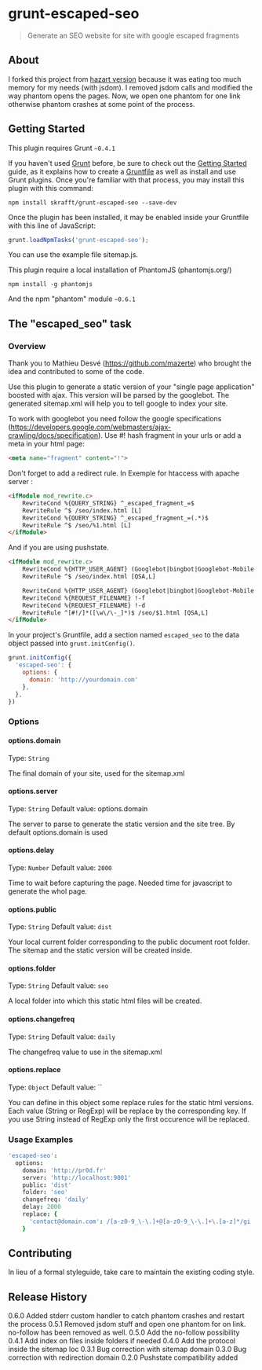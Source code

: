 # grunt-escaped-seo

> Generate an SEO website for site with google escaped fragments

## About

I forked this project from [hazart version](https://github.com/hazart/grunt-escaped-seo) because it was eating too much memory for my needs (with jsdom). I removed jsdom calls and modified the way phantom opens the pages. Now, we open one phantom for one link otherwise phantom crashes at some point of the process.

## Getting Started
This plugin requires Grunt `~0.4.1`

If you haven't used [Grunt](http://gruntjs.com/) before, be sure to check out the [Getting Started](http://gruntjs.com/getting-started) guide, as it explains how to create a [Gruntfile](http://gruntjs.com/sample-gruntfile) as well as install and use Grunt plugins. Once you're familiar with that process, you may install this plugin with this command:

```shell
npm install skrafft/grunt-escaped-seo --save-dev
```

Once the plugin has been installed, it may be enabled inside your Gruntfile with this line of JavaScript:

```js
grunt.loadNpmTasks('grunt-escaped-seo');
```

You can use the example file sitemap.js.

This plugin require a local installation of PhantomJS (phantomjs.org/‎)

```shell
npm install -g phantomjs
```

And the npm "phantom" module `~0.6.1`

## The "escaped_seo" task

### Overview
Thank you to Mathieu Desvé (https://github.com/mazerte) who brought the idea and contributed to some of the code.

Use this plugin to generate a static version of your "single page application" boosted with ajax. This version will be parsed by the googlebot. The generated sitemap.xml will help you to tell google to index your site.

To work with googlebot you need follow the google specifications (https://developers.google.com/webmasters/ajax-crawling/docs/specification). Use #! hash fragment in your urls or add a meta in your html page:
```html
<meta name="fragment" content="!">
```

Don't forget to add a redirect rule. In Exemple for htaccess with apache server :

```html
<ifModule mod_rewrite.c>
    RewriteCond %{QUERY_STRING} ^_escaped_fragment_=$
    RewriteRule ^$ /seo/index.html [L]
    RewriteCond %{QUERY_STRING} ^_escaped_fragment_=(.*)$
    RewriteRule ^$ /seo/%1.html [L]
</ifModule>
```

And if you are using pushstate.

```html
<ifModule mod_rewrite.c>
    RewriteCond %{HTTP_USER_AGENT} (Googlebot|bingbot|Googlebot-Mobile|Baiduspider|Yahoo|YahooSeeker|DoCoMo|Twitterbot|TweetmemeBot|Twikle|Netseer|Daumoa|SeznamBot|Ezooms|MSNBot|Exabot|MJ12bot|sogou\sspider|YandexBot|bitlybot|ia_archiver|proximic|spbot|ChangeDetection|NaverBot|MetaJobBot|magpie-crawler|Genieo\sWeb\sfilter|Qualidator.com\sBot|Woko|Vagabondo|360Spider|ExB\sLanguage\sCrawler|AddThis.com|aiHitBot|Spinn3r|BingPreview|GrapeshotCrawler|CareerBot|ZumBot|ShopWiki|bixocrawler|uMBot|sistrix|linkdexbot|AhrefsBot|archive.org_bot|SeoCheckBot|TurnitinBot|VoilaBot|SearchmetricsBot|Butterfly|Yahoo!|Plukkie|yacybot|trendictionbot|UASlinkChecker|Blekkobot|Wotbox|YioopBot|meanpathbot|TinEye|LuminateBot|FyberSpider|Infohelfer|linkdex.com|Curious\sGeorge|Fetch-Guess|ichiro|MojeekBot|SBSearch|WebThumbnail|socialbm_bot|SemrushBot|Vedma|alexa\ssite\saudit|SEOkicks-Robot|Browsershots|BLEXBot|woriobot|AMZNKAssocBot|Speedy|oBot|HostTracker|OpenWebSpider|WBSearchBot|FacebookExternalHit) [NC]
    RewriteRule ^$ /seo/index.html [QSA,L]

    RewriteCond %{HTTP_USER_AGENT} (Googlebot|bingbot|Googlebot-Mobile|Baiduspider|Yahoo|YahooSeeker|DoCoMo|Twitterbot|TweetmemeBot|Twikle|Netseer|Daumoa|SeznamBot|Ezooms|MSNBot|Exabot|MJ12bot|sogou\sspider|YandexBot|bitlybot|ia_archiver|proximic|spbot|ChangeDetection|NaverBot|MetaJobBot|magpie-crawler|Genieo\sWeb\sfilter|Qualidator.com\sBot|Woko|Vagabondo|360Spider|ExB\sLanguage\sCrawler|AddThis.com|aiHitBot|Spinn3r|BingPreview|GrapeshotCrawler|CareerBot|ZumBot|ShopWiki|bixocrawler|uMBot|sistrix|linkdexbot|AhrefsBot|archive.org_bot|SeoCheckBot|TurnitinBot|VoilaBot|SearchmetricsBot|Butterfly|Yahoo!|Plukkie|yacybot|trendictionbot|UASlinkChecker|Blekkobot|Wotbox|YioopBot|meanpathbot|TinEye|LuminateBot|FyberSpider|Infohelfer|linkdex.com|Curious\sGeorge|Fetch-Guess|ichiro|MojeekBot|SBSearch|WebThumbnail|socialbm_bot|SemrushBot|Vedma|alexa\ssite\saudit|SEOkicks-Robot|Browsershots|BLEXBot|woriobot|AMZNKAssocBot|Speedy|oBot|HostTracker|OpenWebSpider|WBSearchBot|FacebookExternalHit) [NC]
    RewriteCond %{REQUEST_FILENAME} !-f
    RewriteCond %{REQUEST_FILENAME} !-d
    RewriteRule ^[#!/]*([\w\/\-_]*)$ /seo/$1.html [QSA,L]
</ifModule>
```

In your project's Gruntfile, add a section named `escaped_seo` to the data object passed into `grunt.initConfig()`.

```js
grunt.initConfig({
  'escaped-seo': {
    options: {
      domain: 'http://yourdomain.com'
    },
  },
})
```

### Options

#### options.domain
Type: `String`

The final domain of your site, used for the sitemap.xml

#### options.server
Type: `String`
Default value: options.domain

The server to parse to generate the static version and the site tree. By default options.domain is used

#### options.delay
Type: `Number`
Default value: `2000`

Time to wait before capturing the page. Needed time for javascript to generate the whol page.

#### options.public
Type: `String`
Default value: `dist`

Your local current folder corresponding to the public document root folder. The sitemap and the static version will be created inside.

#### options.folder
Type: `String`
Default value: `seo`

A local folder into which this static html files will be created.

#### options.changefreq
Type: `String`
Default value: `daily`

The changefreq value to use in the sitemap.xml

#### options.replace
Type: `Object`
Default value: ``

You can define in this object some replace rules for the static html versions. Each value (String or RegExp) will be replace by the corresponding key. If you use String instead of RegExp only the first occurence will be replaced.


### Usage Examples

```coffee
'escaped-seo':
  options:
    domain: 'http://pr0d.fr'
    server: 'http://localhost:9001'
    public: 'dist'
    folder: 'seo'
    changefreq: 'daily'
    delay: 2000
    replace: {
      'contact@domain.com': /[a-z0-9_\-\.]+@[a-z0-9_\-\.]+\.[a-z]*/gi
    }
```

## Contributing
In lieu of a formal styleguide, take care to maintain the existing coding style.

## Release History
0.6.0   Added stderr custom handler to catch phantom crashes and restart the process
0.5.1   Removed jsdom stuff and open one phantom for on link. no-follow has been removed as well.
0.5.0   Add the no-follow possibility
0.4.1   Add index on files inside folders if needed
0.4.0   Add the protocol inside the sitemap loc
0.3.1   Bug correction with sitemap domain
0.3.0   Bug correction with redirection domain
0.2.0   Pushstate compatibility added
